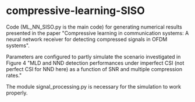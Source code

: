 # compressive-learning-SISO
Code (ML_NN_SISO.py is the main code) for generating numerical results presented in the paper "Compressive learning in communication systems: A neural network receiver for detecting compressed signals in OFDM systems".

Parameters are configured to partly simulate the scenario investigated in Figure 4 "MLD and NND detection performances under imperfect  CSI (not perfect CSI for NND here) as a function of SNR and multiple compression rates."

The module signal_processing.py is necessary for the simulation to work properly. 

